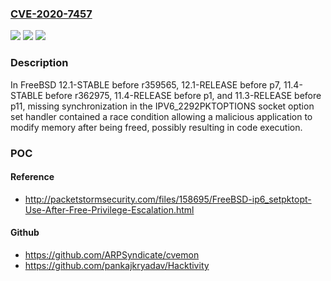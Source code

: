 ### [CVE-2020-7457](https://cve.mitre.org/cgi-bin/cvename.cgi?name=CVE-2020-7457)
![](https://img.shields.io/static/v1?label=Product&message=FreeBSD&color=blue)
![](https://img.shields.io/static/v1?label=Version&message=n%2Fa&color=blue)
![](https://img.shields.io/static/v1?label=Vulnerability&message=Race%20Condition&color=brighgreen)

### Description

In FreeBSD 12.1-STABLE before r359565, 12.1-RELEASE before p7, 11.4-STABLE before r362975, 11.4-RELEASE before p1, and 11.3-RELEASE before p11, missing synchronization in the IPV6_2292PKTOPTIONS socket option set handler contained a race condition allowing a malicious application to modify memory after being freed, possibly resulting in code execution.

### POC

#### Reference
- http://packetstormsecurity.com/files/158695/FreeBSD-ip6_setpktopt-Use-After-Free-Privilege-Escalation.html

#### Github
- https://github.com/ARPSyndicate/cvemon
- https://github.com/pankajkryadav/Hacktivity

